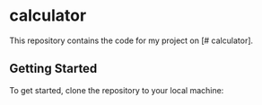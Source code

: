 # calculator
This repository contains the code for my project on [# calculator].
## Getting Started
To get started, clone the repository to your local machine:
